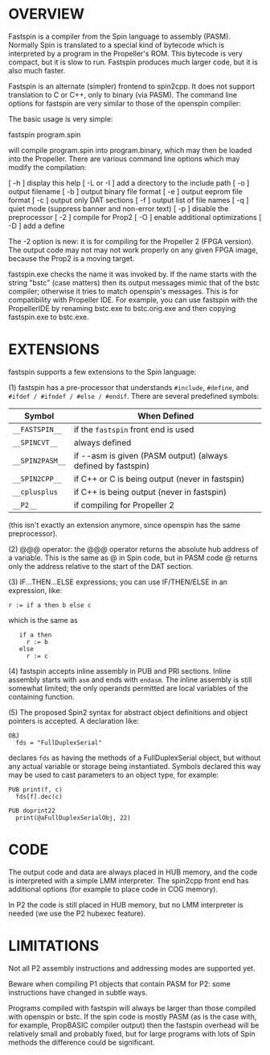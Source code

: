 OVERVIEW
========

Fastspin is a compiler from the Spin language to assembly (PASM).
Normally Spin is translated to a special kind of bytecode which
is interpreted by a program in the Propeller's ROM. This bytecode
is very compact, but it is slow to run. Fastspin produces much larger
code, but it is also much faster.

Fastspin is an alternate (simpler) frontend to spin2cpp. It does not
support translation to C or C++, only to binary (via PASM). The
command line options for fastspin are very similar to those of the
openspin compiler:

The basic usage is very simple:

   fastspin program.spin

will compile program.spin into program.binary, which may then be
loaded into the Propeller. There are various command line options
which may modify the compilation:

  [ -h ]              display this help
  [ -L or -I <path> ] add a directory to the include path
  [ -o ]             output filename
  [ -b ]             output binary file format
  [ -e ]             output eeprom file format
  [ -c ]             output only DAT sections
  [ -f ]             output list of file names
  [ -q ]             quiet mode (suppress banner and non-error text)
  [ -p ]             disable the preprocessor
  [ -2 ]             compile for Prop2
  [ -O ]             enable additional optimizations
  [ -D <define> ]    add a define

The -2 option is new: it is for compiling for the Propeller 2 (FPGA
version). The output code may not may not work properly on any given
FPGA image, because the Prop2 is a moving target.

fastspin.exe checks the name it was invoked by. If the name starts
with the string "bstc" (case matters) then its output messages mimic
that of the bstc compiler; otherwise it tries to match openspin's
messages. This is for compatibility with Propeller IDE. For example,
you can use fastspin with the PropellerIDE by renaming bstc.exe to
bstc.orig.exe and then copying fastspin.exe to bstc.exe.

EXTENSIONS
==========

fastspin supports a few extensions to the Spin language:

(1) fastspin has a pre-processor that understands `#include`, `#define`, and
`#ifdef / #ifndef / #else / #endif`. There are several predefined symbols:

Symbol           | When Defined
-----------------|-------------
`__FASTSPIN__`   | if the `fastspin` front end is used
`__SPINCVT__`    | always defined
`__SPIN2PASM__`  | if --asm is given (PASM output) (always defined by fastspin)
`__SPIN2CPP__`   | if C++ or C is being output (never in fastspin)
`__cplusplus`    | if C++ is being output (never in fastspin)
`__P2__`         | if compiling for Propeller 2

(this isn't exactly an extension anymore, since openspin has the same
preprocessor).

(2) @@@ operator: the @@@ operator returns the absolute hub address of
a variable. This is the same as @ in Spin code, but in PASM code @
returns only the address relative to the start of the DAT section.

(3) IF...THEN...ELSE expressions; you can use IF/THEN/ELSE in an expression, like:
```
r := if a then b else c
````
which is the same as
```
   if a then
     r := b
   else
     r := c
```

(4) fastspin accepts inline assembly in PUB and PRI sections. Inline
assembly starts with `asm` and ends with `endasm`. The inline assembly
is still somewhat limited; the only operands permitted are local
variables of the containing function.

(5) The proposed Spin2 syntax for abstract object definitions and object pointers is accepted. A declaration like:
```
OBJ
  fds = "FullDuplexSerial"
```
declares `fds` as having the methods of a FullDuplexSerial object, but without any actual variable or storage being instantiated. Symbols declared this way may be used to cast parameters to an object type, for example:
```
PUB print(f, c)
  fds[f].dec(c)

PUB doprint22
  print(@aFullDuplexSerialObj, 22)
```

CODE
====

The output code and data are always placed in HUB memory, and the code is
interpreted with a simple LMM interpreter. The spin2cpp front end has
additional options (for example to place code in COG memory).

In P2 the code is still placed in HUB memory, but no LMM interpreter is
needed (we use the P2 hubexec feature).

LIMITATIONS
===========

Not all P2 assembly instructions and addressing modes are supported yet.

Beware when compiling P1 objects that contain PASM for P2: some
instructions have changed in subtle ways.

Programs compiled with fastspin will always be larger than those
compiled with openspin or bstc. If the spin code is mostly PASM (as is
the case with, for example, PropBASIC compiler output) then the
fastspin overhead will be relatively small and probably fixed, but for
large programs with lots of Spin methods the difference could be
significant.
